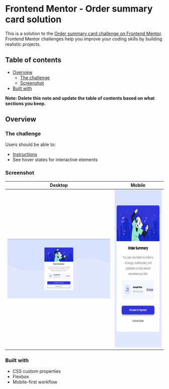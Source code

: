 # Frontend Mentor - Order summary card solution

This is a solution to the [Order summary card challenge on Frontend Mentor](https://www.frontendmentor.io/challenges/order-summary-component-QlPmajDUj). Frontend Mentor challenges help you improve your coding skills by building realistic projects. 

## Table of contents

- [Overview](#overview)
  - [The challenge](#the-challenge)
  - [Screenshot](#screenshot)
- [Built with](#built-with)

**Note: Delete this note and update the table of contents based on what sections you keep.**

## Overview

### The challenge

Users should be able to:

- [Instructions](instructions.md)
- See hover states for interactive elements

### Screenshot

Desktop            |  Mobile
:-------------------------:|:-------------------------:
<img src="./solution/desktop.png" width="600"> |  <img src="./solution/mobile.png" height="500">


### Built with
- CSS custom properties
- Flexbox
- Mobile-first workflow
